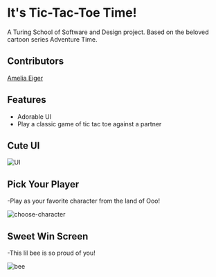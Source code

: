 # It's Tic-Tac-Toe Time!

A Turing School of Software and Design project. Based on the beloved cartoon series Adventure Time.

## Contributors

[Amelia Eiger](https://github.com/ameliaeiger)

## Features

- Adorable UI
- Play a classic game of tic tac toe against a partner

## Cute UI

![UI](https://i.imgur.com/CDpUp1C.png)

## Pick Your Player

-Play as your favorite character from the land of Ooo!

![choose-character](https://i.imgur.com/HHcE3Lw.png)

## Sweet Win Screen

-This lil bee is so proud of you!

![bee](https://i.imgur.com/wPxnLOm.png?1)

